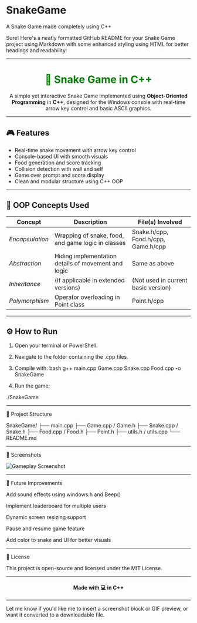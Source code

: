 # SnakeGame
A Snake Game made completely using C++

Sure! Here's a neatly formatted GitHub README for your Snake Game project using Markdown with some enhanced styling using HTML for better headings and readability:


---

<h1 align="center" style="color: green;">🐍 Snake Game in C++</h1>

<p align="center">
    A simple yet interactive Snake Game implemented using <b>Object-Oriented Programming</b> in <b>C++</b>, designed for the Windows console with real-time arrow key control and basic ASCII graphics.
</p>

---

## 🎮 Features

- Real-time snake movement with arrow key control
- Console-based UI with smooth visuals
- Food generation and score tracking
- Collision detection with wall and self
- Game over prompt and score display
- Clean and modular structure using C++ OOP

---

## 🧠 OOP Concepts Used

| Concept         | Description                                            | File(s) Involved         |
|----------------|--------------------------------------------------------|--------------------------|
| *Encapsulation* | Wrapping of snake, food, and game logic in classes | Snake.h/cpp, Food.h/cpp, Game.h/cpp |
| *Abstraction*   | Hiding implementation details of movement and logic | Same as above            |
| *Inheritance*   | (If applicable in extended versions)                | (Not used in current basic version) |
| *Polymorphism*  | Operator overloading in Point class      | Point.h/cpp        |

---

## ⚙ How to Run

1. Open your terminal or PowerShell.
2. Navigate to the folder containing the .cpp files.
3. Compile with:
   bash
   g++ main.cpp Game.cpp Snake.cpp Food.cpp -o SnakeGame

4. Run the game:

./SnakeGame




---

📂 Project Structure

SnakeGame/
├── main.cpp
├── Game.cpp / Game.h
├── Snake.cpp / Snake.h
├── Food.cpp / Food.h
├── Point.h
├── utils.h / utils.cpp
└── README.md


---

🧾 Screenshots

![Gameplay Screenshot](images/screenshot1.png)


---

📌 Future Improvements

Add sound effects using windows.h and Beep()

Implement leaderboard for multiple users

Dynamic screen resizing support

Pause and resume game feature

Add color to snake and UI for better visuals



---

📘 License

This project is open-source and licensed under the MIT License.


---

<h4 align="center">Made with 💻 in C++</h4>

---

Let me know if you'd like me to insert a screenshot block or GIF preview, or want it converted to a downloadable file.
